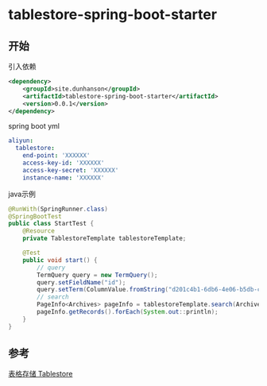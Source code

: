 # tablestore-spring-boot-starter

## 开始

引入依赖

```xml
<dependency>
    <groupId>site.dunhanson</groupId>
    <artifactId>tablestore-spring-boot-starter</artifactId>
    <version>0.0.1</version>
</dependency>
```

spring boot yml

```yml
aliyun:
  tablestore:
    end-point: 'XXXXXX'
    access-key-id: 'XXXXXX'
    access-key-secret: 'XXXXXX'
    instance-name: 'XXXXXX'
```

java示例

```java
@RunWith(SpringRunner.class)
@SpringBootTest
public class StartTest {
    @Resource
    private TablestoreTemplate tablestoreTemplate;

    @Test
    public void start() {
        // query
        TermQuery query = new TermQuery();
        query.setFieldName("id");
        query.setTerm(ColumnValue.fromString("d201c4b1-6db6-4e06-b5db-cbb796b2e56b"));
        // search
        PageInfo<Archives> pageInfo = tablestoreTemplate.search(Archives.class, query);
        pageInfo.getRecords().forEach(System.out::println);
    }
}

```

## 参考

[表格存储 Tablestore](https://help.aliyun.com/product/27278.html)